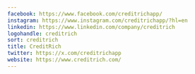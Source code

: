 ```yaml
---
facebook: https://www.facebook.com/creditrichapp/
instagram: https://www.instagram.com/creditrichapp/?hl=en
linkedin: https://www.linkedin.com/company/creditrich
logohandle: creditrich
sort: creditrich
title: CreditRich
twitter: https://x.com/creditrichapp
website: https://www.creditrich.com/
---
```

